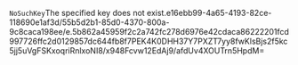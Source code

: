<?xml version="1.0" encoding="UTF-8"?>
<Error><Code>NoSuchKey</Code><Message>The specified key does not exist.</Message><Key>e16ebb99-4a65-4193-82ce-118690e1af3d/55b5d2b1-85d0-4370-800a-9c8caca198ee/e.5b862a45959f2c2a742fc278d6976e42cdaca86222201fcd997726ffc2d0129857dc644fb8f7</Key><RequestId>PEK4K0DHH37Y7PXZ</RequestId><HostId>T7yy8fwKlsBjs2f5kc5jj5uVgFSKxoqriRnlxoNI8/x948Fcvw12EdAj9/afdUv4XOUTrn5HpdM=</HostId></Error>